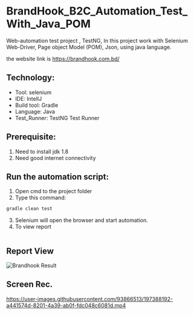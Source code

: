 # BrandHook_B2C_Automation_Test_With_Java_POM

Web-automation test project , TestNG, In this project work with Selenium Web-Driver, Page object Model (POM), Json,
 using java language.

the website link is https://brandhook.com.bd/


## Technology:
- Tool: selenium
- IDE: IntelIJ
- Build tool: Gradle
- Language: Java
- Test_Runner: TestNG Test Runner

## Prerequisite:
1. Need to install jdk 1.8
2. Need good internet connectivity

## Run the automation script:
1. Open cmd to the project folder
2. Type this command:

```sh
gradle clean test
```
3. Selenium will open the browser and start automation.
4. To view report
```sh
```
## Report View 
![Brandhook Result](https://user-images.githubusercontent.com/93866513/197388250-2f525a47-e925-4dc4-b264-286d2c27ac51.jpg)

## Screen Rec.
https://user-images.githubusercontent.com/93866513/197388192-a441574d-8201-4a39-ab0f-fdc048c6081d.mp4

